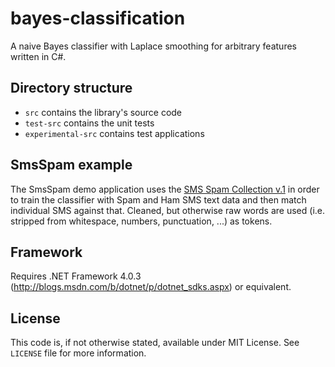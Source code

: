 # bayes-classification #

A naive Bayes classifier with Laplace smoothing for arbitrary features written in C#.

## Directory structure ##

* `src` contains the library's source code
* `test-src` contains the unit tests
* `experimental-src` contains test applications

## SmsSpam example ##

The SmsSpam demo application uses the [SMS Spam Collection v.1](http://www.dt.fee.unicamp.br/~tiago/smsspamcollection/) in order to train the classifier with Spam and Ham SMS text data and then match individual SMS against that. Cleaned, but otherwise raw words are used (i.e. stripped from whitespace, numbers, punctuation, ...) as tokens. 

## Framework ##

Requires .NET Framework 4.0.3 (http://blogs.msdn.com/b/dotnet/p/dotnet_sdks.aspx) or equivalent.

## License ##

This code is, if not otherwise stated, available under MIT License. See `LICENSE` file for more information.